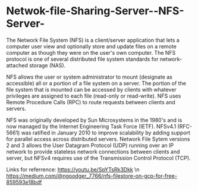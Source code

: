 # Netwok-file-Sharing-Server--NFS-Server-

The Network File System (NFS) is a client/server application that lets a computer user view and optionally store and update files on a remote computer as
though they were on the user's own computer. The NFS protocol is one of several distributed file system standards for network-attached storage (NAS).

NFS allows the user or system administrator to mount (designate as accessible) all or a portion of a file system on a server. 
The portion of the file system that is mounted can be accessed by clients with whatever privileges are assigned to each file (read-only or read-write). NFS uses Remote Procedure Calls (RPC) to route requests between clients and servers.

NFS was originally developed by Sun Microsystems in the 1980's and is now managed by the Internet Engineering Task Force (IETF). 
NFSv4.1 (RFC-5661) was ratified in January 2010 to improve scalability by adding support for parallel access across distributed servers. Network File Sytem versions 2 and 3 allows the User Datagram Protocol (UDP) running over an IP network to provide stateless network connections between clients and server, 
but NFSv4 requires use of the Transmission Control Protocol (TCP).

Links for referrence:
https://youtu.be/SpYTsRk3Dkk \n
https://medium.com/@ngoodger_7766/nfs-filestore-on-gcp-for-free-859593e18bdf
